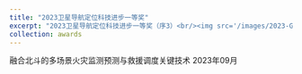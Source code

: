```yaml
---
title: "2023卫星导航定位科技进步一等奖"
excerpt: "2023卫星导航定位科技进步一等奖（序3）<br/><img src='/images/2023-GLAC.png'>"
collection: awards
---
```


融合北斗的多场景火灾监测预测与救援调度关键技术 2023年09月
